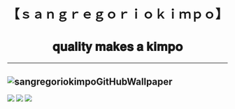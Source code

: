 <h1 align="center">【﻿ｓａｎｇｒｅｇｏｒｉｏｋｉｍｐｏ】</h1>
<h1 align="center">𝐪𝐮𝐚𝐥𝐢𝐭𝐲 𝐦𝐚𝐤𝐞𝐬 𝐚 𝐤𝐢𝐦𝐩𝐨</h1>


----------------------------------------------------------------------------------------------------------------------------------------------------------------------------------------------------
![sangregoriokimpoGitHubWallpaper](https://github.com/sangregoriokimpo/sangregoriokimpo/assets/144968837/031850ed-f31b-4bcc-8851-ed3b1a1c840f)
----------------------------------------------------------------------------------------------------------------------------------------------------------------------------------------------------

![](http://github-profile-summary-cards.vercel.app/api/cards/repos-per-language?username=sangregoriokimpo&theme=github_dark)
![](http://github-profile-summary-cards.vercel.app/api/cards/most-commit-language?username=sangregoriokimpo&theme=github_dark)
![](http://github-profile-summary-cards.vercel.app/api/cards/profile-details?username=sangregoriokimpo&theme=github_dark)





